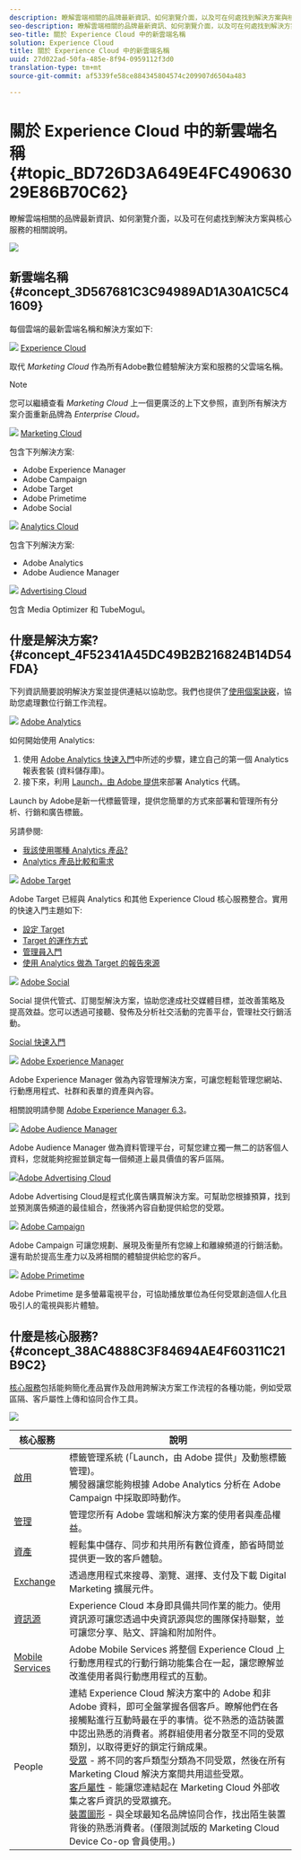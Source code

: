 ```yaml
---
description: 瞭解雲端相關的品牌最新資訊、如何瀏覽介面，以及可在何處找到解決方案與核心服務的相關說明。
seo-description: 瞭解雲端相關的品牌最新資訊、如何瀏覽介面，以及可在何處找到解決方案與核心服務的相關說明。
seo-title: 關於 Experience Cloud 中的新雲端名稱
solution: Experience Cloud
title: 關於 Experience Cloud 中的新雲端名稱
uuid: 27d022ad-50fa-485e-8f94-0959112f3d0
translation-type: tm+mt
source-git-commit: af5339fe58ce884345804574c209907d6504a483

---
```



# 關於 Experience Cloud 中的新雲端名稱 {#topic_BD726D3A649E4FC49063029E86B70C62}

瞭解雲端相關的品牌最新資訊、如何瀏覽介面，以及可在何處找到解決方案與核心服務的相關說明。

![](assets/cloud-pulldown.png)

## 新雲端名稱 {#concept_3D567681C3C94989AD1A30A1C5C41609}

每個雲端的最新雲端名稱和解決方案如下:

![](assets/experience_cloud_appicon_32.png) [Experience Cloud](https://www.adobe.com/experience-cloud.html?promoid=FZPQZ2HS&mv=other)

取代 *Marketing Cloud* 作為所有Adobe數位體驗解決方案和服務的父雲端名稱。

>[!NOTE]
>
>您可以繼續查看 *Marketing Cloud* 上一個更廣泛的上下文參照，直到所有解決方案介面重新品牌為 *Enterprise Cloud。*

![](assets/marketingcloud_32.png) [Marketing Cloud](https://www.adobe.com/marketing-cloud.html)

包含下列解決方案:

* Adobe Experience Manager
* Adobe Campaign
* Adobe Target
* Adobe Primetime
* Adobe Social

![](assets/analyticscloud_appicon_32.png) [Analytics Cloud](https://www.adobe.com/data-analytics-cloud.html)

包含下列解決方案:

* Adobe Analytics
* Adobe Audience Manager

![](assets/advertisingcloud_appicon_32.png) [Advertising Cloud](https://www.adobe.com/advertising-cloud.html)

包含 Media Optimizer 和 TubeMogul。

## 什麼是解決方案? {#concept_4F52341A45DC49B2B216824B14D54FDA}

下列資訊簡要說明解決方案並提供連結以協助您。我們也提供了[使用個案訣竅](https://helpx.adobe.com/marketing-cloud/how-to/use-cases.html)，協助您處理數位行銷工作流程。

![](assets/mc_analytics_32.png) [Adobe Analytics](https://marketing.adobe.com/resources/help/en_US/reference/)

如何開始使用 Analytics:

1. 使用 [Adobe Analytics 快速入門](https://marketing.adobe.com/resources/help/en_US/analytics/getting-started/)中所述的步驟，建立自己的第一個 Analytics 報表套裝 (資料儲存庫)。
1. 接下來，利用 [Launch，由 Adobe 提供](https://marketing.adobe.com/resources/help/en_US/experience-cloud/launch/)來部署 Analytics 代碼。

Launch by Adobe是新一代標籤管理，提供您簡單的方式來部署和管理所有分析、行銷和廣告標籤。

另請參閱:

* [我該使用哪種 Analytics 產品?](https://marketing.adobe.com/resources/help/en_US/reference/which_analytics_tool.html)
* [Analytics 產品比較和需求](https://marketing.adobe.com/resources/help/en_US/reference/analytics-product-comparison.html)

![](assets/mc_target_32.png) [Adobe Target](https://marketing.adobe.com/resources/help/en_US/target/)

Adobe Target 已經與 Analytics 和其他 Experience Cloud 核心服務整合。實用的快速入門主題如下:

* [設定 Target](https://marketing.adobe.com/resources/help/en_US/target/ov/c_seting_up_target.html)
* [Target 的運作方式](https://marketing.adobe.com/resources/help/en_US/target/ov/c_how_target_works.html)
* [管理員入門](https://marketing.adobe.com/resources/help/en_US/target/ov/start_target.html)
* [使用 Analytics 做為 Target 的報告來源](https://marketing.adobe.com/resources/help/en_US/target/a4t/a4t.html)

![](assets/mc_social_32.png) [Adobe Social](https://marketing.adobe.com/resources/help/en_US/social/)

Social 提供代管式、訂閱型解決方案，協助您達成社交媒體目標，並改善策略及提高效益。您可以透過可接聽、發佈及分析社交活動的完善平台，管理社交行銷活動。

[Social 快速入門](https://marketing.adobe.com/resources/help/en_US/social/c_gs.html)

![](assets/mc_experiencemanager_32.png) [Adobe Experience Manager](https://helpx.adobe.com/support/experience-manager/6-3.html)

Adobe Experience Manager 做為內容管理解決方案，可讓您輕鬆管理您網站、行動應用程式、社群和表單的資產與內容。

相關說明請參閱 [Adobe Experience Manager 6.3](https://helpx.adobe.com/support/experience-manager/6-3.html)。

![](assets/mc_audiencemanager_32.png) [Adobe Audience Manager](https://marketing.adobe.com/resources/help/en_US/aam/)

Adobe Audience Manager 做為資料管理平台，可幫您建立獨一無二的訪客個人資料，您就能夠挖掘並鎖定每一個頻道上最具價值的客戶區隔。

![](assets/mc_optimize_32.png)[Adobe Advertising Cloud](https://marketing.adobe.com/resources/help/en_US/media-optimizer/)

Adobe Advertising Cloud是程式化廣告購買解決方案。可幫助您根據預算，找到並預測廣告頻道的最佳組合，然後將內容自動提供給您的受眾。

![](assets/mc_campaign_32.png) [Adobe Campaign](https://helpx.adobe.com/support/campaign.html)

Adobe Campaign 可讓您規劃、展現及衡量所有您線上和離線頻道的行銷活動。還有助於提高生產力以及將相關的體驗提供給您的客戶。

![](assets/primetime_app_32.png) [Adobe Primetime](https://help.adobe.com/en_US/primetime/)

Adobe Primetime 是多螢幕電視平台，可協助播放單位為任何受眾創造個人化且吸引人的電視與影片體驗。

## 什麼是核心服務? {#concept_38AC4888C3F84694AE4F60311C21B9C2}

[核心服務](core-services/core-services.md#concept_07ED1D5C64234E77976E6D572E78FB9C)包括能夠簡化產品實作及啟用跨解決方案工作流程的各種功能，例如受眾區隔、客戶屬性上傳和協同合作工具。

![](assets/core-services.png)

| 核心服務 | 說明 |
|--- |--- |
| [啟用](activation/activation.md) | 標籤管理系統 (「Launch，由 Adobe 提供」及動態標籤管理)。<br>觸發器讓您能夠根據 Adobe Analytics 分析在 Adobe Campaign 中採取即時動作。 |
| [管理](admin-getting-started/admin-getting-started.md) | 管理您所有 Adobe 雲端和解決方案的使用者與產品權益。 |
| [資產](experience-cloud-assets/experience-cloud-assets.md) | 輕鬆集中儲存、同步和共用所有數位資產，節省時間並提供更一致的客戶體驗。 |
| [Exchange](exchange.md) | 透過應用程式來搜尋、瀏覽、選擇、支付及下載 Digital Marketing 擴展元件。 |
| [資訊源](feed.md) | Experience Cloud 本身即具備共同作業的能力。使用資訊源可讓您透過中央資訊源與您的團隊保持聯繫，並可讓您分享、貼文、評論和附加附件。 |
| [Mobile Services](https://marketing.adobe.com/resources/help/en_US/mobile/) | Adobe Mobile Services 將整個 Experience Cloud 上行動應用程式的行動行銷功能集合在一起，讓您瞭解並改進使用者與行動應用程式的互動。 |
| People | 連結 Experience Cloud 解決方案中的 Adobe 和非 Adobe 資料，即可全盤掌握各個客戶。瞭解他們在各接觸點進行互動時最在乎的事情。從不熟悉的造訪裝置中認出熟悉的消費者。將群組使用者分散至不同的受眾類別，以取得更好的鎖定行銷成果。<br>[受眾](audience-library/audience-library.md) - 將不同的客戶類型分類為不同受眾，然後在所有 Marketing Cloud 解決方案間共用這些受眾。<br>[客戶屬性](attributes/attributes.md) - 能讓您連結起在 Marketing Cloud 外部收集之客戶資訊的受眾擴充。<br>[裝置圖形](https://landing.adobe.com/en/na/events/summit/275658-summit-co-op.html) - 與全球最知名品牌協同合作，找出陌生裝置背後的熟悉消費者。(僅限測試版的 Marketing Cloud Device Co-op 會員使用。) |
